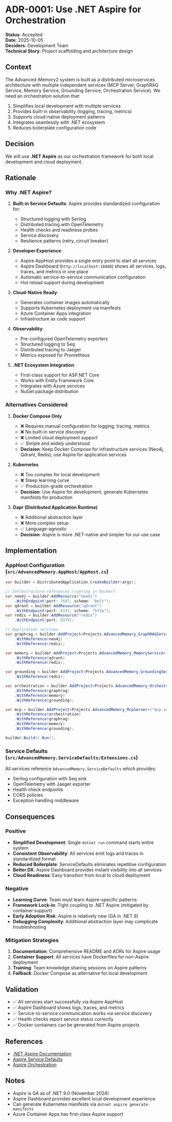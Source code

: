 # ADR-0001: Use .NET Aspire for Orchestration

**Status**: Accepted  
**Date**: 2025-10-05  
**Deciders**: Development Team  
**Technical Story**: Project scaffolding and architecture design

## Context

The Advanced-Memory2 system is built as a distributed microservices architecture with multiple independent services (MCP Server, GraphRAG Service, Memory Service, Grounding Service, Orchestration Service). We need an orchestration solution that:

1. Simplifies local development with multiple services
2. Provides built-in observability (logging, tracing, metrics)
3. Supports cloud-native deployment patterns
4. Integrates seamlessly with .NET ecosystem
5. Reduces boilerplate configuration code

## Decision

We will use **.NET Aspire** as our orchestration framework for both local development and cloud deployment.

## Rationale

### Why .NET Aspire?

1. **Built-in Service Defaults**: Aspire provides standardized configuration for:
   - Structured logging with Serilog
   - Distributed tracing with OpenTelemetry
   - Health checks and readiness probes
   - Service discovery
   - Resilience patterns (retry, circuit breaker)

2. **Developer Experience**: 
   - Aspire AppHost provides a single entry point to start all services
   - Aspire Dashboard (`http://localhost:18888`) shows all services, logs, traces, and metrics in one place
   - Automatic service-to-service communication configuration
   - Hot reload support during development

3. **Cloud-Native Ready**:
   - Generates container images automatically
   - Supports Kubernetes deployment via manifests
   - Azure Container Apps integration
   - Infrastructure as code support

4. **Observability**:
   - Pre-configured OpenTelemetry exporters
   - Structured logging to Seq
   - Distributed tracing to Jaeger
   - Metrics exposed for Prometheus

5. **.NET Ecosystem Integration**:
   - First-class support for ASP.NET Core
   - Works with Entity Framework Core
   - Integrates with Azure services
   - NuGet package distribution

### Alternatives Considered

1. **Docker Compose Only**
   - ❌ Requires manual configuration for logging, tracing, metrics
   - ❌ No built-in service discovery
   - ❌ Limited cloud deployment support
   - ✅ Simple and widely understood
   - **Decision**: Keep Docker Compose for infrastructure services (Neo4j, Qdrant, Redis), use Aspire for application services

2. **Kubernetes**
   - ❌ Too complex for local development
   - ❌ Steep learning curve
   - ✅ Production-grade orchestration
   - **Decision**: Use Aspire for development, generate Kubernetes manifests for production

3. **Dapr (Distributed Application Runtime)**
   - ❌ Additional abstraction layer
   - ❌ More complex setup
   - ✅ Language-agnostic
   - **Decision**: Aspire is more .NET-native and simpler for our use case

## Implementation

### AppHost Configuration (`src/AdvancedMemory.AppHost/AppHost.cs`)

```csharp
var builder = DistributedApplication.CreateBuilder(args);

// Infrastructure references (running in Docker)
var neo4j = builder.AddResource("neo4j")
    .WithEndpoint(port: 7687, scheme: "bolt");
var qdrant = builder.AddResource("qdrant")
    .WithEndpoint(port: 6333, scheme: "http");
var redis = builder.AddResource("redis")
    .WithEndpoint(port: 6379);

// Application services
var graphrag = builder.AddProject<Projects.AdvancedMemory_GraphRAGService>("graphrag-service")
    .WithReference(neo4j)
    .WithReference(redis);

var memory = builder.AddProject<Projects.AdvancedMemory_MemoryService>("memory-service")
    .WithReference(qdrant)
    .WithReference(redis);

var grounding = builder.AddProject<Projects.AdvancedMemory_GroundingService>("grounding-service")
    .WithReference(redis);

var orchestration = builder.AddProject<Projects.AdvancedMemory_OrchestrationService>("orchestration-service")
    .WithReference(graphrag)
    .WithReference(memory)
    .WithReference(grounding);

var mcp = builder.AddProject<Projects.AdvancedMemory_McpServer>("mcp-server")
    .WithReference(orchestration)
    .WithReference(graphrag)
    .WithReference(memory)
    .WithReference(grounding);

builder.Build().Run();
```

### Service Defaults (`src/AdvancedMemory.ServiceDefaults/Extensions.cs`)

All services reference `AdvancedMemory.ServiceDefaults` which provides:
- Serilog configuration with Seq sink
- OpenTelemetry with Jaeger exporter
- Health check endpoints
- CORS policies
- Exception handling middleware

## Consequences

### Positive

- **Simplified Development**: Single `dotnet run` command starts entire system
- **Consistent Observability**: All services emit logs and traces in standardized format
- **Reduced Boilerplate**: ServiceDefaults eliminates repetitive configuration
- **Better DX**: Aspire Dashboard provides instant visibility into all services
- **Cloud Readiness**: Easy transition from local to cloud deployment

### Negative

- **Learning Curve**: Team must learn Aspire-specific patterns
- **Framework Lock-in**: Tight coupling to .NET Aspire (mitigated by container support)
- **Early Adoption Risk**: Aspire is relatively new (GA in .NET 9)
- **Debugging Complexity**: Additional abstraction layer may complicate troubleshooting

### Mitigation Strategies

1. **Documentation**: Comprehensive README and ADRs for Aspire usage
2. **Container Support**: All services have Dockerfiles for non-Aspire deployment
3. **Training**: Team knowledge sharing sessions on Aspire patterns
4. **Fallback**: Docker Compose as alternative for local development

## Validation

- ✅ All services start successfully via Aspire AppHost
- ✅ Aspire Dashboard shows logs, traces, and metrics
- ✅ Service-to-service communication works via service discovery
- ✅ Health checks report service status correctly
- ✅ Docker containers can be generated from Aspire projects

## References

- [.NET Aspire Documentation](https://learn.microsoft.com/en-us/dotnet/aspire/)
- [Aspire Service Defaults](https://learn.microsoft.com/en-us/dotnet/aspire/fundamentals/service-defaults)
- [Aspire Orchestration](https://learn.microsoft.com/en-us/dotnet/aspire/fundamentals/app-host-overview)

## Notes

- Aspire is GA as of .NET 9.0 (November 2024)
- Aspire Dashboard provides excellent local development experience
- Can generate Kubernetes manifests via `dotnet aspire generate-manifests`
- Azure Container Apps has first-class Aspire support
